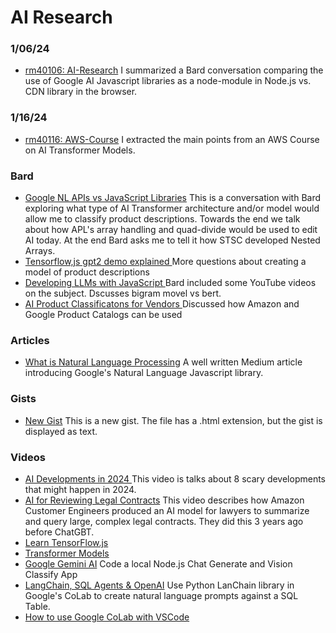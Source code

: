 

# AI Research

### 1/06/24
- [rm40106: AI-Research](https://gist.github.com/robinmattern/3fd2ee00bfb98f9b654e2a290cd62900)
  I summarized a Bard conversation comparing the use of Google AI Javascript libraries as a node-module in Node.js vs. CDN library in the browser.

### 1/16/24
- [rm40116: AWS-Course](https://gist.github.com/robinmattern/4bf1dde4baccbedcf9a0234d5631c6da)
  I extracted the main points from an AWS Course on AI Transformer Models.

### Bard
- [Google NL APIs vs JavaScript Libraries](https://g.co/bard/share/50316450bfa9) This is a conversation with Bard exploring what type of AI Transformer architecture and/or model would allow me to classify product descriptions.  Towards the end we talk about how APL's array handling and quad-divide would be used to edit AI today.  At the end Bard asks me to tell it how STSC developed Nested Arrays.
- [Tensorflow,js gpt2 demo explained     ](https://g.co/bard/share/8598f8ba1b97) More questions about creating a model of product descriptions
- [Developing LLMs with JavaScript       ](https://g.co/bard/share/ca1745fffffc) Bard included some YouTube videos on the subject.  Dscusses bigram movel vs bert.
- [AI Product Classificatons for Vendors ](https://g.co/bard/share/1de86d60e124) Discussed how Amazon and Google Product Catalogs can be used

### Articles
- [What is Natural Language Processing](http://elisalevet.medium.com/what-is-natural-language-processing-nlp-cf54f4213f6?source=post_internal_links) A well written Medium article introducing Google's Natural Language Javascript library.
### Gists
- [New Gist](https://gist.github.com/robinmattern/0a049dcaa2de3a14b98ea313b339a97b) This is a new gist. The file has a .html extension, but the gist is displayed as text.

### Videos
- [AI Developments in 2024         ](https://www.youtube.com/watch?v=iGW4btk34yQ) This video is talks about 8 scary developments that might happen in 2024.
- [AI for Reviewing Legal Contracts](https://www.youtube.com/watch?v=vas5Bykxh9k&list=PLRv5OccVglaCjdCVcALo8uU53xUWEbWXw&index=1&t=2480s) This video describes how Amazon Customer Engineers produced an AI model for lawyers to summarize and query large, complex legal contracts.  They did this 3 years ago before ChatGBT.
- [Learn TensorFlow.js             ](https://youtu.be/EoYfa6mYOG4?si=PsmNOSaKHDoFhmve)
- [Transformer Models](https://www.youtube.com/watch?v=qaWMOYf4ri8&t=649s)
- [Google Gemini AI]( https://www.youtube.com/watch?v=heXuVxXG5Vo) Code a local Node.js Chat Generate and Vision Classify App
- [LangChain, SQL Agents & OpenAI](https://www.youtube.com/watch?v=VG9KYCS0-8E) Use Python LanChain library in Google's CoLab to create natural language prompts against a SQL Table. 
- [How to use Google CoLab with VSCode](https://hackernoon.com/how-to-use-google-colab-with-vs-code-mm1k3765)